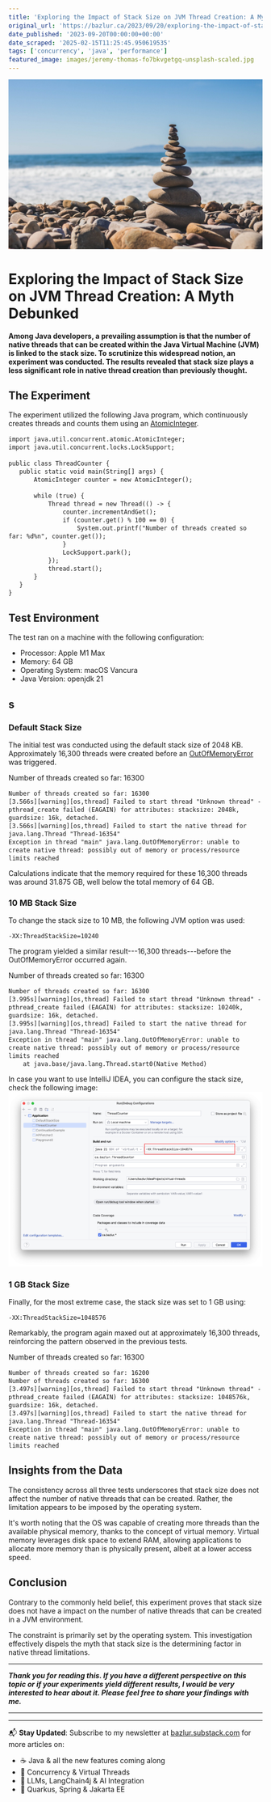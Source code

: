 ```yaml
---
title: 'Exploring the Impact of Stack Size on JVM Thread Creation: A Myth Debunked'
original_url: 'https://bazlur.ca/2023/09/20/exploring-the-impact-of-stack-size-on-jvm-thread-creation-a-myth-debunked/'
date_published: '2023-09-20T00:00:00+00:00'
date_scraped: '2025-02-15T11:25:45.950619535'
tags: ['concurrency', 'java', 'performance']
featured_image: images/jeremy-thomas-fo7bkvgetgq-unsplash-scaled.jpg
---
```


![](images/jeremy-thomas-fo7bkvgetgq-unsplash-scaled.jpg)

Exploring the Impact of Stack Size on JVM Thread Creation: A Myth Debunked
==========================================================================

**Among Java developers, a prevailing assumption is that the number of native threads that can be created within the Java Virtual Machine (JVM) is linked to the stack size. To scrutinize this widespread notion, an experiment was conducted. The results revealed that stack size plays a less significant role in native thread creation than previously thought.**

**The Experiment**
------------------

The experiment utilized the following Java program, which continuously creates threads and counts them using an [AtomicInteger](https://download.java.net/java/early_access/jdk21/docs/api/java.base/java/util/concurrent/atomic/AtomicInteger.html).

```
import java.util.concurrent.atomic.AtomicInteger;
import java.util.concurrent.locks.LockSupport;

public class ThreadCounter {
   public static void main(String[] args) {
       AtomicInteger counter = new AtomicInteger();

       while (true) {
           Thread thread = new Thread(() -> {
               counter.incrementAndGet();
               if (counter.get() % 100 == 0) {
                   System.out.printf("Number of threads created so far: %d%n", counter.get());
               }
               LockSupport.park();
           });
           thread.start();
       }
   }
}
```

**Test Environment**
--------------------

The test ran on a machine with the following configuration:

* Processor: Apple M1 Max
* Memory: 64 GB
* Operating System: macOS Vancura
* Java Version: openjdk 21

**s**
-----

### **Default Stack Size**

The initial test was conducted using the default stack size of 2048 KB. Approximately 16,300 threads were created before an [OutOfMemoryError](https://download.java.net/java/early_access/jdk21/docs/api/java.base/java/lang/OutOfMemoryError.html) was triggered.

Number of threads created so far: 16300

```
Number of threads created so far: 16300
[3.566s][warning][os,thread] Failed to start thread "Unknown thread" - pthread_create failed (EAGAIN) for attributes: stacksize: 2048k, guardsize: 16k, detached.
[3.566s][warning][os,thread] Failed to start the native thread for java.lang.Thread "Thread-16354"
Exception in thread "main" java.lang.OutOfMemoryError: unable to create native thread: possibly out of memory or process/resource limits reached
```

Calculations indicate that the memory required for these 16,300 threads was around 31.875 GB, well below the total memory of 64 GB.

### **10 MB Stack Size**

To change the stack size to 10 MB, the following JVM option was used:

    -XX:ThreadStackSize=10240

The program yielded a similar result---16,300 threads---before the OutOfMemoryError occurred again.

Number of threads created so far: 16300

```
Number of threads created so far: 16300
[3.995s][warning][os,thread] Failed to start thread "Unknown thread" - pthread_create failed (EAGAIN) for attributes: stacksize: 10240k, guardsize: 16k, detached.
[3.995s][warning][os,thread] Failed to start the native thread for java.lang.Thread "Thread-16354"
Exception in thread "main" java.lang.OutOfMemoryError: unable to create native thread: possibly out of memory or process/resource limits reached
	at java.base/java.lang.Thread.start0(Native Method)
```

In case you want to use IntelliJ IDEA, you can configure the stack size, check the following image:
![](images/screenshot-2023-09-10-at-10.48.08-pm-1-1024x700.png)

### **1 GB Stack Size**

Finally, for the most extreme case, the stack size was set to 1 GB using:

    -XX:ThreadStackSize=1048576

Remarkably, the program again maxed out at approximately 16,300 threads, reinforcing the pattern observed in the previous tests.

Number of threads created so far: 16300

```
Number of threads created so far: 16200
Number of threads created so far: 16300
[3.497s][warning][os,thread] Failed to start thread "Unknown thread" - pthread_create failed (EAGAIN) for attributes: stacksize: 1048576k, guardsize: 16k, detached.
[3.497s][warning][os,thread] Failed to start the native thread for java.lang.Thread "Thread-16354"
Exception in thread "main" java.lang.OutOfMemoryError: unable to create native thread: possibly out of memory or process/resource limits reached
```

**Insights from the Data**
--------------------------

The consistency across all three tests underscores that stack size does not affect the number of native threads that can be created. Rather, the limitation appears to be imposed by the operating system.

It's worth noting that the OS was capable of creating more threads than the available physical memory, thanks to the concept of virtual memory. Virtual memory leverages disk space to extend RAM, allowing applications to allocate more memory than is physically present, albeit at a lower access speed.

**Conclusion**
--------------

Contrary to the commonly held belief, this experiment proves that stack size does not have a impact on the number of native threads that can be created in a JVM environment.

The constraint is primarily set by the operating system. This investigation effectively dispels the myth that stack size is the determining factor in native thread limitations.

*** ** * ** ***

***Thank you for reading this. If you have a different perspective on this topic or if your experiments yield different results, I would be very interested to hear about it. Please feel free to share your findings with me.***  

*** ** * ** ***

---

📬 **Stay Updated**: Subscribe to my newsletter at [bazlur.substack.com](https://bazlur.substack.com/) for more articles on:
- ☕ Java & all the new features coming along
- 🧵 Concurrency & Virtual Threads
- 🧠 LLMs, LangChain4j & AI Integration
- 🚀 Quarkus, Spring & Jakarta EE
